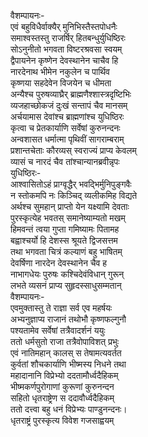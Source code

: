 वैशम्पायनः-  
एवं बहुविधैर्वाक्यैर् मुनिभिस्तैस्तपोधनैः  
समाश्वस्तस्तु राजर्षिर् हितबन्धुर्युधिष्ठिरः  
सोऽनुनीतो भगवता विष्टरश्रवसा स्वयम्  
द्वैपायनेन कृष्णेन देवस्थानेन चाचैव हि  
नारदेनाथ भीमेन नकुलेन च पार्थिव  
कृष्णया सहदेवेन विजयेन च धीमता  
अन्यैश्च पुरुषव्याघ्रैर् ब्राह्मणैश्शास्त्रदृष्टिभिः  
व्यजहाच्छोकजं दुःखं सन्तापं चैव मानसम्  
अर्चयामास देवांश्च ब्राह्मणांश्च युधिष्ठिरः  
कृत्वा च प्रेतकार्याणि सर्वेषां कुरुनन्दनः  
अन्वशासत धर्मात्मा पृथिवीं सागराम्बराम्  
प्रशान्तचेताः कौरव्यस् स्वराज्यं प्राप्य केवलम्  
व्यासं च नारदं चैव तांश्चान्यानब्रवीन्नृपः  
युधिष्ठिरः-  
आश्वासितोऽहं प्राग्वृद्धैर् भवद्भिर्मुनिपुङ्गवैः  
न स्तोकमपि नः किञ्चिद् व्यलीकमिह विद्यते  
अर्थश्च सुमहान् प्राप्तो येन यक्ष्यामि देवताः  
पुरस्कृत्येह भवतस् समानेष्याम्यतो मखम्  
हिमवन्तं त्वया गुप्ता गमिष्यामः पितामह  
बह्वाश्चर्यो हि देशस्स श्रूयते द्विजसत्तम  
तथा भगवता चित्रं कल्याणं बहु भाषितम्  
देवर्षिणा नारदेन देवस्थानेन चैव ह  
नाभागधेयः पुरुषः कश्चिदेवंविधान् गुरून्  
लभते व्यसनं प्राप्य सुहृदस्साधुसम्मतान्  
वैशम्पायनः-  
एवमुक्तास्तु ते राज्ञा सर्व एव महर्षयः  
अभ्यनुज्ञाप्य राजानं तथोभौ कृष्णफल्गुनौ  
पश्यतामेव सर्वेषां तत्रैवादर्शनं ययुः  
ततो धर्मसुतो राजा तत्रैवोपाविशत् प्रभुः  
एवं नातिमहान् कालस् स तेषामत्यवर्तत  
कुर्वतां शौचकार्याणि भीष्मस्य निधने तथा  
महादानानि विप्रेभ्यो ददतामौर्ध्वदैहिकम्  
भीष्मकर्णपुरोगाणां कुरूणां कुरुनन्दन  
सहितो धृतराष्ट्रेण स ददावौर्ध्वदैहिकम्  
ततो दत्त्वा बहु धनं विप्रेभ्यः पाण्डुनन्दनः।  
धृतराष्ट्रं पुरस्कृत्य विवेश गजसाह्वयम्  

